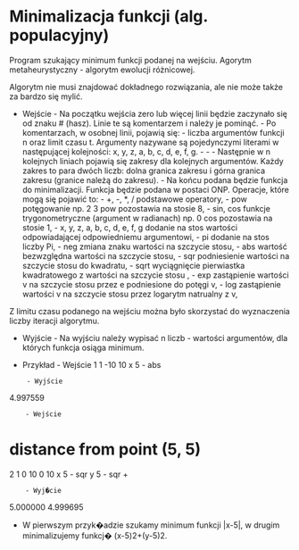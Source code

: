 # Minimalizacja funkcji (alg. populacyjny)

Program szukający minimum funkcji podanej na wejściu. Agorytm metaheurystyczny - algorytm ewolucji różnicowej.

Algorytm nie musi znajdować dokładnego rozwiązania, ale nie może także za bardzo się mylić.

- Wejście
        - Na początku wejścia zero lub więcej linii będzie zaczynało się od znaku # (hasz). Linie te są komentarzem i należy je pominąć. 
        - Po komentarzach, w osobnej linii, pojawią się:
                  - liczba argumentów funkcji n oraz limit czasu t. Argumenty nazywane są pojedynczymi literami w następującej kolejności: x, y, z, a, b, c, d, e, f, g. - - 
        - Następnie w n kolejnych liniach pojawią się zakresy dla kolejnych argumentów. Każdy zakres to para dwóch liczb: dolna granica zakresu i górna granica zakresu (granice należą do zakresu). 
        - Na końcu podana będzie funkcja do minimalizacji. Funkcja będzie podana w postaci ONP. Operacje, które mogą się pojawić to:
            - +, -, *, / podstawowe operatory,
            - pow potęgowanie np. 2 3 pow pozostawia na stosie 8,
            - sin, cos funkcje trygonometryczne (argument w radianach) np. 0 cos pozostawia na stosie 1,
            - x, y, z, a, b, c, d, e, f, g dodanie na stos wartości odpowiadającej odpowiedniemu argumentowi,
            - pi dodanie na stos liczby Pi,
            - neg  zmiana znaku wartości na szczycie stosu,
            - abs wartość bezwzględna wartości na szczycie stosu,
            - sqr podniesienie wartości na szczycie stosu do kwadratu,
            - sqrt wyciągnięcie pierwiastka kwadratowego z wartości na szczycie stosu ,
            - exp zastąpienie wartości v na szczycie stosu przez e podniesione do potęgi v,
            - log zastąpienie wartości v na szczycie stosu przez logarytm natrualny z v,

Z limitu czasu podanego na wejściu można było skorzystać do wyznaczenia liczby iteracji algorytmu.
- Wyjście
        - Na wyjściu należy wypisać n liczb - wartości argumentów, dla których funkcja osiąga minimum.
    
 - Przykład
        - Wejście
1 1
-10 10
x 5 - abs

        - Wyjście
4.997559

        - Wejście
# distance from point (5, 5)
2 1
0 10
0 10
x 5 - sqr y 5 - sqr +

        - Wyj�cie
5.000000 4.999695

- W pierwszym przyk�adzie szukamy minimum funkcji |x-5|, w drugim minimalizujemy funkcj� (x-5)2+(y-5)2.
